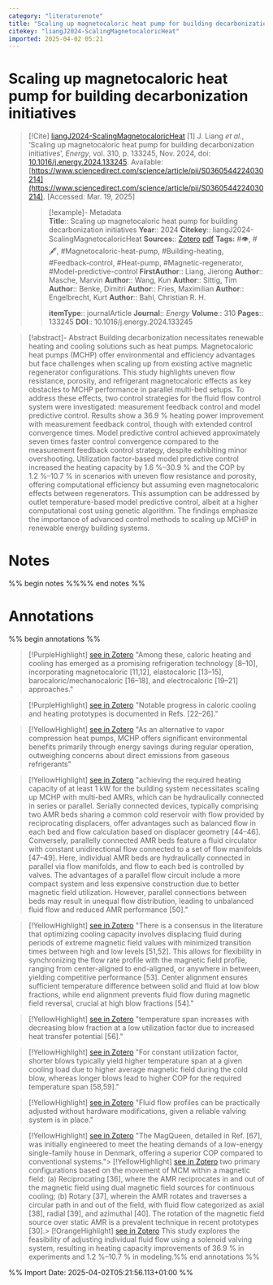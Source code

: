 ```yaml
---
category: "literaturenote"
title: "Scaling up magnetocaloric heat pump for building decarbonization initiatives"
citekey: "liangJ2024-ScalingMagnetocaloricHeat"
imported: 2025-04-02 05:21
---
```


# Scaling up magnetocaloric heat pump for building decarbonization initiatives


> [!Cite] [liangJ2024-ScalingMagnetocaloricHeat](zotero://select/library/items/386A55AX)
> [1]  J. Liang _et al._, ‘Scaling up magnetocaloric heat pump for building decarbonization initiatives’, _Energy_, vol. 310, p. 133245, Nov. 2024, doi: [10.1016/j.energy.2024.133245](https://doi.org/10.1016/j.energy.2024.133245). Available: [https://www.sciencedirect.com/science/article/pii/S0360544224030214](https://www.sciencedirect.com/science/article/pii/S0360544224030214). [Accessed: Mar. 19, 2025]
> > [!example]- Metadata    
> > **Title**:: Scaling up magnetocaloric heat pump for building decarbonization initiatives
> > **Year**:: 2024
> > **Citekey**:: liangJ2024-ScalingMagnetocaloricHeat
> > **Sources**:: [Zotero](zotero://select/library/items/386A55AX) [pdf](file:////home/joeashton/Zotero/storage/ZL7UUXJE/Liang%20et%20al.%20-%202024%20-%20Scaling%20up%20magnetocaloric%20heat%20pump%20for%20building%20decarbonization%20initiatives.pdf) 
> > **Tags:** #👁, #🖋, #Magnetocaloric-heat-pump, #Building-heating, #Feedback-control, #Heat-pump, #Magnetic-regenerator, #Model-predictive-control
> > **FirstAuthor**:: Liang, Jierong
> > **Author**:: Masche, Marvin
> > **Author**:: Wang, Kun
> > **Author**:: Sittig, Tim
> > **Author**:: Benke, Dimitri
> > **Author**:: Fries, Maximilian
> > **Author**:: Engelbrecht, Kurt
> > **Author**:: Bahl, Christian R. H.
> > 
> > **itemType**:: journalArticle
> > **Journal**:: *Energy*
> > **Volume**:: 310
> > **Pages**:: 133245
> > **DOI**:: 10.1016/j.energy.2024.133245

> [!abstract]- Abstract
> Building decarbonization necessitates renewable heating and cooling solutions such as heat pumps. Magnetocaloric heat pumps (MCHP) offer environmental and efficiency advantages but face challenges when scaling up from existing active magnetic regenerator configurations. This study highlights uneven flow resistance, porosity, and refrigerant magnetocaloric effects as key obstacles to MCHP performance in parallel multi-bed setups. To address these effects, two control strategies for the fluid flow control system were investigated: measurement feedback control and model predictive control. Results show a 36.9 % heating power improvement with measurement feedback control, though with extended control convergence times. Model predictive control achieved approximately seven times faster control convergence compared to the measurement feedback control strategy, despite exhibiting minor overshooting. Utilization factor-based model predictive control increased the heating capacity by 1.6 %–30.9 % and the COP by 1.2 %–10.7 % in scenarios with uneven flow resistance and porosity, offering computational efficiency but assuming even magnetocaloric effects between regenerators. This assumption can be addressed by outlet temperature-based model predictive control, albeit at a higher computational cost using genetic algorithm. The findings emphasize the importance of advanced control methods to scaling up MCHP in renewable energy building systems.

# Notes

%% begin notes %%%% end notes %%

# Annotations

%% begin annotations %%

> [!PurpleHighlight] [see in Zotero](zotero://open-pdf/library/items/ZL7UUXJE?page=2&annotation=5299U7AF)
> "Among these, caloric heating and cooling has emerged as a promising refrigeration technology [8–10], incorporating magnetocaloric [11,12], elastocaloric [13–15], barocaloric/mechanocaloric [16–18], and electrocaloric [19–21] approaches."

> [!PurpleHighlight] [see in Zotero](zotero://open-pdf/library/items/ZL7UUXJE?page=2&annotation=FVQ8DE3R)
> "Notable progress in caloric cooling and heating prototypes is documented in Refs. [22–26]."

> [!YellowHighlight] [see in Zotero](zotero://open-pdf/library/items/ZL7UUXJE?page=3&annotation=URH9NG8Q)
> "As an alternative to vapor compression heat pumps, MCHP offers significant environmental benefits primarily through energy savings during regular operation, outweighing concerns about direct emissions from gaseous refrigerants"

> [!YellowHighlight] [see in Zotero](zotero://open-pdf/library/items/ZL7UUXJE?page=3&annotation=DDE6RLWK)
> "achieving the required heating capacity of at least 1 kW for the building system necessitates scaling up MCHP with multi-bed AMRs, which can be hydraulically connected in series or parallel. Serially connected devices, typically comprising two AMR beds sharing a common cold reservoir with flow provided by reciprocating displacers, offer advantages such as balanced flow in each bed and flow calculation based on displacer geometry [44–46]. Conversely, parallelly connected AMR beds feature a fluid circulator with constant unidirectional flow connected to a set of flow manifolds [47–49]. Here, individual AMR beds are hydraulically connected in parallel via flow manifolds, and flow to each bed is controlled by valves. The advantages of a parallel flow circuit include a more compact system and less expensive construction due to better magnetic field utilization. However, parallel connections between beds may result in unequal flow distribution, leading to unbalanced fluid flow and reduced AMR performance [50]."

> [!YellowHighlight] [see in Zotero](zotero://open-pdf/library/items/ZL7UUXJE?page=3&annotation=CJ9MJSQD)
> "There is a consensus in the literature that optimizing cooling capacity involves displacing fluid during periods of extreme magnetic field values with minimized transition times between high and low levels [51,52]. This allows for flexibility in synchronizing the flow rate profile with the magnetic field profile, ranging from center-aligned to end-aligned, or anywhere in between, yielding competitive performance [53]. Center alignment ensures sufficient temperature difference between solid and fluid at low blow fractions, while end alignment prevents fluid flow during magnetic field reversal, crucial at high blow fractions [54]."

> [!YellowHighlight] [see in Zotero](zotero://open-pdf/library/items/ZL7UUXJE?page=3&annotation=THKA6DHX)
> "temperature span increases with decreasing blow fraction at a low utilization factor due to increased heat transfer potential [56]."

> [!YellowHighlight] [see in Zotero](zotero://open-pdf/library/items/ZL7UUXJE?page=3&annotation=R3HWVUNN)
> "For constant utilization factor, shorter blows typically yield higher temperature span at a given cooling load due to higher average magnetic field during the cold blow, whereas longer blows lead to higher COP for the required temperature span [58,59]."

> [!YellowHighlight] [see in Zotero](zotero://open-pdf/library/items/ZL7UUXJE?page=3&annotation=J2TX2ET2)
> "Fluid flow profiles can be practically adjusted without hardware modifications, given a reliable valving system is in place."

> [!YellowHighlight] [see in Zotero](zotero://open-pdf/library/items/ZL7UUXJE?page=4&annotation=89H569AA)
> "The MagQueen, detailed in Ref. [67], was initially engineered to meet the heating demands of a low-energy single-family house in Denmark, offering a superior COP compared to conventional systems."> [!YellowHighlight] [see in Zotero](zotero://open-pdf/library/items/ZL7UUXJE?page=3&annotation=MC3F2EMK)
> two primary configurations based on the movement of MCM within a magnetic field: (a) Reciprocating [36], where the AMR reciprocates in and out of the magnetic field using dual magnetic field sources for continuous cooling; (b) Rotary [37], wherein the AMR rotates and traverses a circular path in and out of the field, with fluid flow categorized as axial [38], radial [39], and azimuthal [40]. The rotation of the magnetic field source over static AMR is a prevalent technique in recent prototypes [30].> [!OrangeHighlight] [see in Zotero](zotero://open-pdf/library/items/ZL7UUXJE?page=15&annotation=EDNIMB7X)
> This study explores the feasibility of adjusting individual fluid flow using a solenoid valving system, resulting in heating capacity improvements of 36.9 % in experiments and 1.2 %–10.7 % in modeling.%% end annotations %%

%% Import Date: 2025-04-02T05:21:56.113+01:00 %%
